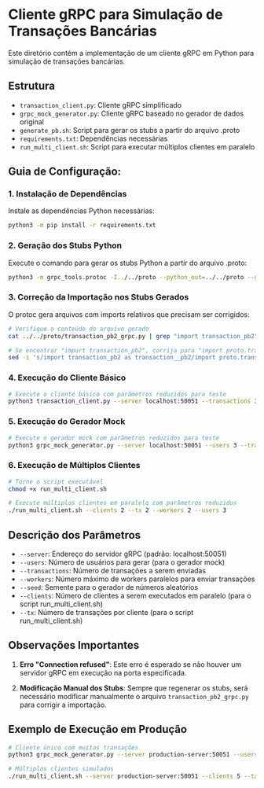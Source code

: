 # Cliente gRPC para Simulação de Transações Bancárias

Este diretório contém a implementação de um cliente gRPC em Python para simulação de transações bancárias.

## Estrutura

- `transaction_client.py`: Cliente gRPC simplificado
- `grpc_mock_generator.py`: Cliente gRPC baseado no gerador de dados original
- `generate_pb.sh`: Script para gerar os stubs a partir do arquivo .proto
- `requirements.txt`: Dependências necessárias
- `run_multi_client.sh`: Script para executar múltiplos clientes em paralelo

## Guia de Configuração:

### 1. Instalação de Dependências

Instale as dependências Python necessárias:

```bash
python3 -m pip install -r requirements.txt
```

### 2. Geração dos Stubs Python

Execute o comando para gerar os stubs Python a partir do arquivo .proto:

```bash
python3 -m grpc_tools.protoc -I../../proto --python_out=../../proto --grpc_python_out=../../proto ../../proto/transaction.proto
```

### 3. Correção da Importação nos Stubs Gerados

O protoc gera arquivos com imports relativos que precisam ser corrigidos:

```bash
# Verifique o conteúdo do arquivo gerado
cat ../../proto/transaction_pb2_grpc.py | grep "import transaction_pb2"

# Se encontrar "import transaction_pb2", corrija para "import proto.transaction_pb2"
sed -i 's/import transaction_pb2 as transaction__pb2/import proto.transaction_pb2 as transaction__pb2/g' ../../proto/transaction_pb2_grpc.py
```

### 4. Execução do Cliente Básico

```bash
# Execute o cliente básico com parâmetros reduzidos para teste
python3 transaction_client.py --server localhost:50051 --transactions 3 --workers 2
```

### 5. Execução do Gerador Mock

```bash
# Execute o gerador mock com parâmetros reduzidos para teste
python3 grpc_mock_generator.py --server localhost:50051 --users 3 --transactions 2 --workers 2
```

### 6. Execução de Múltiplos Clientes

```bash
# Torne o script executável
chmod +x run_multi_client.sh

# Execute múltiplos clientes em paralelo com parâmetros reduzidos
./run_multi_client.sh --clients 2 --tx 2 --workers 2 --users 3
```

## Descrição dos Parâmetros

- `--server`: Endereço do servidor gRPC (padrão: localhost:50051)
- `--users`: Número de usuários para gerar (para o gerador mock)
- `--transactions`: Número de transações a serem enviadas
- `--workers`: Número máximo de workers paralelos para enviar transações
- `--seed`: Semente para o gerador de números aleatórios
- `--clients`: Número de clientes a serem executados em paralelo (para o script run_multi_client.sh)
- `--tx`: Número de transações por cliente (para o script run_multi_client.sh)

## Observações Importantes

1. **Erro "Connection refused"**: Este erro é esperado se não houver um servidor gRPC em execução na porta especificada.

2. **Modificação Manual dos Stubs**: Sempre que regenerar os stubs, será necessário modificar manualmente o arquivo `transaction_pb2_grpc.py` para corrigir a importação.

## Exemplo de Execução em Produção

```bash
# Cliente único com muitas transações
python3 grpc_mock_generator.py --server production-server:50051 --users 10000 --transactions 50000 --workers 20

# Múltiplos clientes simulados
./run_multi_client.sh --server production-server:50051 --clients 5 --tx 10000 --users 5000 --workers 20
```
